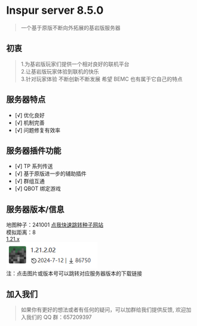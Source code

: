 # Inspur server 8.5.0

> 一个基于原版不断向外拓展的基岩版服务器

## 初衷

> 1.为基岩版玩家们提供一个相对良好的联机平台<br>2.让基岩版玩家体验到联机的快乐<br>3.针对玩家体验 不断创新不断发展 希望 BEMC 也有属于它自己的特点

## 服务器特点

- [√] 优化良好
- [√] 机制完善
- [√] 问题修复有效率

## 服务器插件功能

- [√] TP 系列传送
- [√] 基于原版进一步的辅助插件
- [√] 群组互通
- [√] QBOT 绑定游戏

## 服务器版本/信息

地图种子：241001
[点我快速跳转种子网站](https://www.chunkbase.com/apps/seed-map#seed=241001&platform=bedrock_1_21&dimension=overworld&x=0&z=0&zoom=0.5)<br/>模拟距离：8<br/>
[1.21.x](https://mc.minebbs.com/version/409)<br/>
[![alt text](/public/版本.png)](https://mc.minebbs.com/version/409)<br/>
注：点击图片或版本号可以跳转对应服务器版本的下载链接

## 加入我们

> 如果你有更好的想法或者有任何的疑问，可以加群给我们提供反馈, 欢迎加入我们的 QQ 群：657209397
